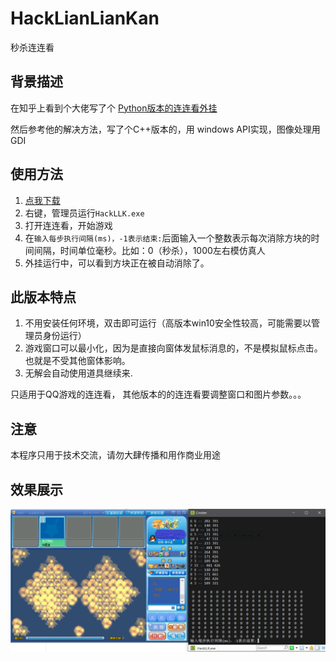 # HackLianLianKan
秒杀连连看

## 背景描述
在知乎上看到个大佬写了个 [Python版本的连连看外挂](https://github.com/TheThreeDog/Auto-Lianliankan)

然后参考他的解决方法，写了个C++版本的，用 windows API实现，图像处理用 GDI

## 使用方法
1. [点我下载](https://github.com/DeaglePC/HackLianLianKan/releases/download/1.1/HackLLK.exe)
2. 右键，管理员运行`HackLLK.exe`
3. 打开连连看，开始游戏
4. 在`输入每步执行间隔(ms)，-1表示结束:`后面输入一个整数表示每次消除方块的时间间隔，时间单位毫秒。比如：0（秒杀），1000左右模仿真人
5. 外挂运行中，可以看到方块正在被自动消除了。

## 此版本特点
1. 不用安装任何环境，双击即可运行（高版本win10安全性较高，可能需要以管理员身份运行）  
2. 游戏窗口可以最小化，因为是直接向窗体发鼠标消息的，不是模拟鼠标点击。也就是不受其他窗体影响。  
3. 无解会自动使用道具继续来.  

只适用于QQ游戏的连连看，
其他版本的的连连看要调整窗口和图片参数。。。

## 注意
本程序只用于技术交流，请勿大肆传播和用作商业用途

## 效果展示
![this is result](https://github.com/DeaglePC/HackLianLianKan/raw/master/picture/1.png)

